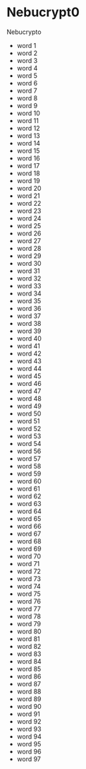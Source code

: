 # Nebucrypt0
Nebucrypto
- word 1
- word 2
- word 3
- word 4
- word 5
- word 6
- word 7
- word 8
- word 9
- word 10
- word 11
- word 12
- word 13
- word 14
- word 15
- word 16
- word 17
- word 18
- word 19
- word 20
- word 21
- word 22
- word 23
- word 24
- word 25
- word 26
- word 27
- word 28
- word 29
- word 30
- word 31
- word 32
- word 33
- word 34
- word 35
- word 36
- word 37
- word 38
- word 39
- word 40
- word 41
- word 42
- word 43
- word 44
- word 45
- word 46
- word 47
- word 48
- word 49
- word 50
- word 51
- word 52
- word 53
- word 54
- word 56
- word 57
- word 58
- word 59
- word 60
- word 61
- word 62
- word 63
- word 64
- word 65
- word 66
- word 67
- word 68
- word 69
- word 70
- word 71
- word 72
- word 73
- word 74
- word 75
- word 76
- word 77
- word 78
- word 79
- word 80
- word 81
- word 82
- word 83
- word 84
- word 85
- word 86
- word 87
- word 88
- word 89
- word 90
- word 91
- word 92
- word 93
- word 94
- word 95
- word 96
- word 97
